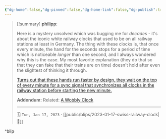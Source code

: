 ```yaml
---
{"dg-home":false,"dg-pinned":false,"dg-home-link":false,"dg-publish":true,"type":"blip","created-date":"2023-01-17T00:00:00","disabled rules":["yaml-title","yaml-title-alias","file-name-heading"],"title":"philipp @ 2023-01-17","dg-permalink":"2023/01/17/swiss-railway-clock/","updated-date":"2025-04-30T22:28:19","dg-path":"blips/2023-01-17-swiss-railway-clock.md","permalink":"/2023/01/17/swiss-railway-clock/","dgPassFrontmatter":true,"created":"2023-01-17T00:00:00","updated":"2025-04-30T22:28:19"}
---
```


> [!summary] **philipp**:
>
> Here is a mystery unsolved which was bugging me for _decades_ - it's about the iconic white railway clocks that used to be on all railway stations at least in Germany. The thing with these clocks is, that once every minute, the hand for the seconds stops for a period of time which is noticeable _longer_ than one second, and I always wondered why this is the case. My most favorite explanation (they do that so that they can fake that their trains are on time) doesn't hold after even the slightest of thinking it through.
>
> [Turns out that these hands run faster by design, they wait on the top of every minute for a sync signal that synchronizes all clocks in the railway station before starting the new minute.](https://en.wikipedia.org/wiki/Swiss_railway_clock)
>
> **Addendum:** Related: [A Wobbly Clock](https://somethingorotherwhatever.com/wobble-clock/)
> - - -
>
> 🗓️ `Tue, Jan 17, 2023` · [[public/blips/2023-01-17-swiss-railway-clock\|🔗]]

^blip